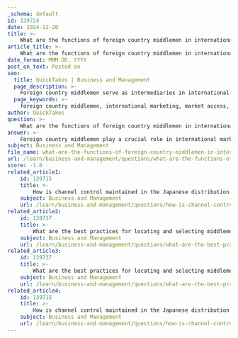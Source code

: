 ```yaml
---
_schema: default
id: 139724
date: 2024-12-20
title: >-
    What are the functions of foreign country middlemen in international marketing?
article_title: >-
    What are the functions of foreign country middlemen in international marketing?
date_format: MMM DD, YYYY
post_on_text: Posted on
seo:
  title: QuickTakes | Business and Management
  page_description: >-
    Foreign country middlemen serve as intermediaries in international marketing, facilitating market access, logistics, financial support, sales promotion, risk management, and providing local expertise.
  page_keywords: >-
    foreign country middlemen, international marketing, market access, logistics, distribution, financial support, sales promotion, risk management, local knowledge, value addition
author: QuickTakes
question: >-
    What are the functions of foreign country middlemen in international marketing?
answer: >-
    Foreign country middlemen play a crucial role in international marketing by acting as intermediaries between producers and consumers. Their functions can be categorized into several key areas:\n\n1. **Market Access and Coverage**: Middlemen enhance market coverage by distributing goods to various retail outlets, ensuring that products are readily available to consumers. They help manufacturers reach a wider audience without the need for direct investment in foreign markets.\n\n2. **Value Addition**: They create various utilities such as place, time, convenience, and ownership utilities, which add value to the products. This means they ensure that products are available at the right place and time, tailored to consumer needs and preferences.\n\n3. **Logistics and Distribution**: Middlemen handle essential logistics functions, including storage, transportation, and inventory management. This efficiency reduces the burden on manufacturers, allowing them to focus on production.\n\n4. **Financial Support**: They often provide financial assistance to manufacturers by financing distribution activities, which can be critical for cash flow management in international markets.\n\n5. **Sales Promotion and Marketing**: Middlemen engage in promotional activities and marketing research, helping to create awareness and drive sales for the products they distribute. They act as communication channels between producers and consumers, facilitating feedback and market intelligence.\n\n6. **Risk Management**: By taking ownership of goods, merchant middlemen (such as wholesalers and retailers) bear the risks associated with trade, including fluctuations in demand and inventory management.\n\n7. **Expertise and Local Knowledge**: Foreign middlemen possess local market knowledge and expertise, which can be invaluable for navigating cultural differences, regulatory environments, and consumer behavior in international markets.\n\nIn summary, foreign country middlemen are essential for the efficient and effective distribution of products in international markets, providing a range of functions that facilitate the flow of goods from producers to consumers while adding significant value to the distribution process.
subject: Business and Management
file_name: what-are-the-functions-of-foreign-country-middlemen-in-international-marketing.md
url: /learn/business-and-management/questions/what-are-the-functions-of-foreign-country-middlemen-in-international-marketing
score: -1.0
related_article1:
    id: 139715
    title: >-
        How is channel control maintained in the Japanese distribution system?
    subject: Business and Management
    url: /learn/business-and-management/questions/how-is-channel-control-maintained-in-the-japanese-distribution-system
related_article2:
    id: 139737
    title: >-
        What are the best practices for locating and selecting middlemen?
    subject: Business and Management
    url: /learn/business-and-management/questions/what-are-the-best-practices-for-locating-and-selecting-middlemen
related_article3:
    id: 139737
    title: >-
        What are the best practices for locating and selecting middlemen?
    subject: Business and Management
    url: /learn/business-and-management/questions/what-are-the-best-practices-for-locating-and-selecting-middlemen
related_article4:
    id: 139715
    title: >-
        How is channel control maintained in the Japanese distribution system?
    subject: Business and Management
    url: /learn/business-and-management/questions/how-is-channel-control-maintained-in-the-japanese-distribution-system
---
```


&nbsp;